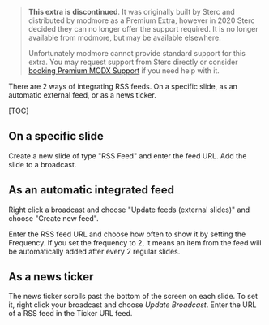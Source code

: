 > **This extra is discontinued**. It was originally built by Sterc and distributed by modmore as a Premium Extra, however in 2020 Sterc decided they can no longer offer the support required. It is no longer available from modmore, but may be available elsewhere.
>
> Unfortunately modmore cannot provide standard support for this extra. You may request support from Sterc directly or consider [booking Premium MODX Support](https://modmore.com/premium-modx-support/) if you need help with it.

There are 2 ways of integrating RSS feeds. On a specific slide, as an automatic external feed, or as a news ticker.

[TOC]

## On a specific slide

Create a new slide of type "RSS Feed" and enter the feed URL. Add the slide to a broadcast.

## As an automatic integrated feed

Right click a broadcast and choose "Update feeds (external slides)" and choose "Create new feed".

Enter the RSS feed URL and choose how often to show it by setting the Frequency. If you set the frequency to 2, it means an item from the feed will be automatically added after every 2 regular slides.

## As a news ticker

The news ticker scrolls past the bottom of the screen on each slide. To set it, right click your broadcast and choose _Update Broadcast_. Enter the URL of a RSS feed in the Ticker URL feed.

